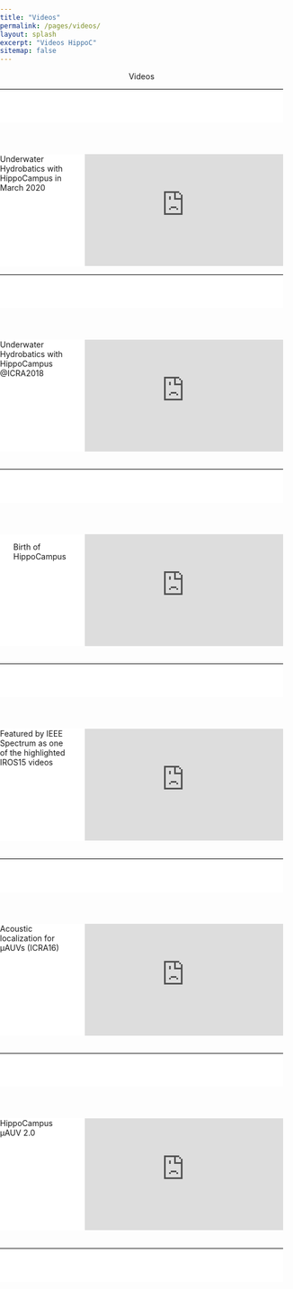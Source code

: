 ```yaml
---
title: "Videos"
permalink: /pages/videos/
layout: splash
excerpt: "Videos HippoC"
sitemap: false
---
```

<style>
  body{
    margin: 0;
    padding: 0;
  }
  .wrapper{
    width: 100%;
    margin: 0 auto;
  }
  .header {
    height: 60px;
    background-color: white;
}
.contentwrap {
    background-color: white
}
.contentwrap:after {
    content: ".";
    display: block;
    clear: both;
    visibility: hidden;
    line-height: 0;
    height: 0;
}
.navArea {
    float: left;
    width: 25%;
    background-color: white;
    margin: 0 0 0 0;
    padding: 0;
}
.contentArea {
    float: right;
     width: 70%;
    background-color: white;
    margin: 0;
    padding: 0;
}
.footer {
    background-color: white;
    height: 20px;
    clear: both;
}
 .video-container {
  clear:left;
  position:relative;
	padding-bottom:56.25%;
	padding-top:1px;
	height:0;
  overflow:hidden;
  }
  
  .video-container iframe, div.video-container object, div.video-container embed {
	position:absolute;
  float:right;
  top:0;
	right:0;
	width:100%;
	height:100%;
} 

hr {
  background-color:#000000;
  color:#000000;
  border:#000000;
  height:1px;
}

</style>
<p align="center">Videos</p>
<p line-height="3em"> </p>

<div class="wrapper">
  <header class="header"><hr></header>
    <section class="contentwrap">
      <nav class="navArea">Underwater Hydrobatics with HippoCampus in March 2020</nav>
      <article class="contentArea">
      <div class="video-container">
      <iframe width="560" height="315" src="https://www.youtube.com/embed/qT9MzZRaZfI" frameborder="0" allowfullscreen></iframe>
    </div>
      </article>
    </section>
  <!--  <div class="footer"><p style="font-size: 0.5px;"><br></p><hr></div> -->
</div>

<div class="wrapper">
  <header class="header"><hr></header>
    <section class="contentwrap">
      <nav class="navArea">Underwater Hydrobatics with HippoCampus @ICRA2018</nav>
      <article class="contentArea">
      <div class="video-container">
      <iframe width="560" height="315" src="https://www.youtube.com/embed/BKLaj87kNZY" frameborder="0" allowfullscreen></iframe>
    </div>
      </article>
    </section>
  <!--  <div class="footer"><p style="font-size: 0.5px;"><br></p><hr></div> -->
</div>

<br>
<div class="wrapper">
  <header class="header"><hr><br></header>
    <section class="contentwrap">
    <nav class="navArea"><ul>Birth of HippoCampus</ul></nav>
      <article class="contentArea">
      <div class="video-container">
      <iframe width="560" height="315" src="https://www.youtube.com/embed/1y6KvrMqoo0" frameborder="0" allowfullscreen></iframe>
    </div>
      </article>
    </section>
   <!-- <div class="footer"><p style="font-size: 0.5px;"><br></p><hr></div> -->
</div>

<br>

<div class="wrapper">
  <header class="header"><hr></header>
    <section class="contentwrap">
      <nav class="navArea">Featured by IEEE Spectrum as one of the highlighted IROS15 videos</nav>
      <article class="contentArea">
      <div class="video-container">
      <iframe width="560" height="315" src="https://www.youtube.com/embed/9-VLE_Jn3u4" frameborder="0" allowfullscreen></iframe>
    </div>
      </article>
    </section>
  <!--  <div class="footer"><p style="font-size: 0.5px;"><br></p><hr></div> -->
</div>

<br>
<div class="wrapper">
  <header class="header"><hr></header>
    <section class="contentwrap">
      <nav class="navArea">Acoustic localization for µAUVs (ICRA16)</nav>
      <article class="contentArea">
      <div class="video-container">
      <iframe width="560" height="315" src="https://www.youtube.com/embed/5GqnwYsQp0M" frameborder="0" allowfullscreen></iframe>
    </div>
      </article>
    </section>
  <!--  <div class="footer"><p style="font-size: 0.5px;"><br></p><hr></div> -->
</div>

<br>
<div class="wrapper">
 <header class="header"><hr></header> 
    <section class="contentwrap">
      <nav class="navArea">HippoCampus µAUV 2.0</nav>
      <article class="contentArea">
      <div class="video-container">
      <iframe width="560" height="315" src="https://www.youtube.com/embed/PrH_exw1WXw" frameborder="0" allowfullscreen></iframe>
    </div>
      </article>
    </section>
    <!-- <div class="footer"><p style="font-size: 0.5px;"><br></p><hr></div> -->
</div>

<br>
<div class="wrapper">
 <header class="header"><hr></header> 
</div>
